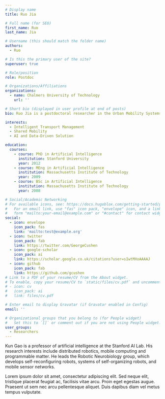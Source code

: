 ```yaml
---
# Display name
title: Ruo Jia

# Full name (for SEO)
first_name: Ruo
last_name: Jia

# Username (this should match the folder name)
authors:
  - Ruo

# Is this the primary user of the site?
superuser: true

# Role/position
role: Postdoc

# Organizations/Affiliations
organizations:
  - name: Chalmers University of Technology
    url: ''

# Short bio (displayed in user profile at end of posts)
bio: Ruo Jia is a postdoctoral researcher in the Urban Mobility Systems research group within the Division of Geology and Geotechnics, Department of Architecture and Civil Engineering. His research interests focus on traffic flow, transportation modeling, and optimization through data-driven approaches. He is also working on urban mobility systems, with a particular focus on shared mobility, and big data analytics in transportation.

interests:
  - Intelligent Transport Management
  - Shared Mobility
  - AI and Data-Driven Solution

education:
  courses:
    - course: PhD in Artificial Intelligence
      institution: Stanford University
      year: 2012
    - course: MEng in Artificial Intelligence
      institution: Massachusetts Institute of Technology
      year: 2009
    - course: BSc in Artificial Intelligence
      institution: Massachusetts Institute of Technology
      year: 2008

# Social/Academic Networking
# For available icons, see: https://docs.hugoblox.com/getting-started/page-builder/#icons
#   For an email link, use "fas" icon pack, "envelope" icon, and a link in the
#   form "mailto:your-email@example.com" or "#contact" for contact widget.
social:
  - icon: envelope
    icon_pack: fas
    link: 'mailto:test@example.org'
  - icon: twitter
    icon_pack: fab
    link: https://twitter.com/GeorgeCushen
  - icon: google-scholar
    icon_pack: ai
    link: https://scholar.google.co.uk/citations?user=sIwtMXoAAAAJ
  - icon: github
    icon_pack: fab
    link: https://github.com/gcushen
# Link to a PDF of your resume/CV from the About widget.
# To enable, copy your resume/CV to `static/files/cv.pdf` and uncomment the lines below.
# - icon: cv
#   icon_pack: ai
#   link: files/cv.pdf

# Enter email to display Gravatar (if Gravatar enabled in Config)
email: ''

# Organizational groups that you belong to (for People widget)
#   Set this to `[]` or comment out if you are not using People widget.
user_groups:
  - Researchers
---
```


Kun Gao is a professor of artificial intelligence at the Stanford AI Lab. His research interests include distributed robotics, mobile computing and programmable matter. He leads the Robotic Neurobiology group, which develops self-reconfiguring robots, systems of self-organizing robots, and mobile sensor networks.

Lorem ipsum dolor sit amet, consectetur adipiscing elit. Sed neque elit, tristique placerat feugiat ac, facilisis vitae arcu. Proin eget egestas augue. Praesent ut sem nec arcu pellentesque aliquet. Duis dapibus diam vel metus tempus vulputate.
